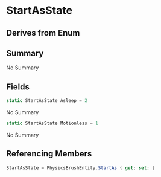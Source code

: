 # StartAsState

## Derives from Enum

## Summary

No Summary
## Fields

```c#
static StartAsState Asleep = 2
```
No Summary
```c#
static StartAsState Motionless = 1
```
No Summary
## Referencing Members

```c#
StartAsState = PhysicsBrushEntity.StartAs { get; set; } 
```
